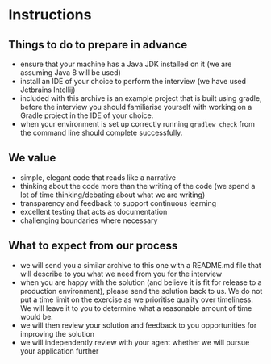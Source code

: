# Instructions

## Things to do to prepare in advance
 - ensure that your machine has a Java JDK installed on it (we are assuming Java 8 will be used)
 - install an IDE of your choice to perform the interview (we have used Jetbrains Intellij)
 - included with this archive is an example project that is built using gradle, before the interview you should familiarise yourself with working on a Gradle project in the IDE of your choice.
 - when your environment is set up correctly running `gradlew check` from the command line should complete successfully.

## We value
 - simple, elegant code that reads like a narrative
 - thinking about the code more than the writing of the code (we spend a lot of time thinking/debating about what we are writing)
 - transparency and feedback to support continuous learning
 - excellent testing that acts as documentation
 - challenging boundaries where necessary

## What to expect from our process
 - we will send you a similar archive to this one with a README.md file that will describe to you what we need from you for the interview
 - when you are happy with the solution (and believe it is fit for release to a production environment), please send the solution back to us.  We do not put a time limit on the exercise as we prioritise quality over timeliness.  We will leave it to you to determine what a reasonable amount of time would be.
 - we will then review your solution and feedback to you opportunities for improving the solution
 - we will independently review with your agent whether we will pursue your application further
